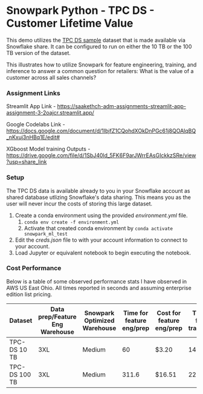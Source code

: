 # Snowpark Python - TPC DS  - Customer Lifetime Value

This demo utilizes the [TPC DS sample](https://docs.snowflake.com/en/user-guide/sample-data-tpcds.html) dataset that is made available via  Snowflake share. It can be configured to run on either the 10 TB or the 100 TB version of the dataset. 

This illustrates how to utilize Snowpark for feature engineering, training, and inference to answer a common question for retailers: What is the value of a customer across all sales channels? 
### Assignment Links
Streamlit App Link - https://saakethch-adm-assignments-streamlit-app-assignment-3-2oajcr.streamlit.app/

Google Codelabs Link - https://docs.google.com/document/d/1IbjfZ1CQohdXOkDnPGc61j8QOAlqBQ_nKxuj3nHBq1E/edit#

XGboost Model training Outputs - https://drive.google.com/file/d/1SbJ40ld_5FK6F9arJWrrEAsGIckkzSRe/view?usp=share_link

### Setup 

The TPC DS data is available already to you in your Snowflake account as shared database utlizing Snowflake's data sharing. This means you as the user will never incur the costs of storing this large dataset. 

 1. Create a conda environment using the provided *environment.yml* file. 
    1. `conda env create -f environment.yml `
    2. Activate that created conda environment by `conda activate snowpark_ml_test`
 2. Edit the *creds.json* file to with your account information to connect to your account. 
 3. Load Jupyter or equivalent notebook to begin executing the notebook. 


### Cost Performance

Below is a table of some observed performance stats I have observed in AWS US East Ohio. All times reported in seconds and assuming enterprise edition list pricing. 

| Dataset       	| Data prep/Feature Eng Warehouse 	| Snowpark Optimized Warehouse 	| Time for feature eng/prep 	| Cost for feature eng/prep 	| Time for training 	| Cost for training 	| Time for inference 	| Cost for inference 	|
|---------------	|---------------------------------	|------------------------------	|---------------------------	|---------------------------	|-------------------	|-------------------	|--------------------	|--------------------	|
| TPC-DS 10 TB  	| 3XL                             	| Medium                       	| 60                        	| $3.20                     	| 1400.4            	| $7.07             	| 9.8                	| $0.52              	|
| TPC-DS 100 TB 	| 3XL                             	| Medium                       	| 311.6                     	| $16.51                    	| 2210              	| $11.05            	| 24.6               	| $1.30              	|

